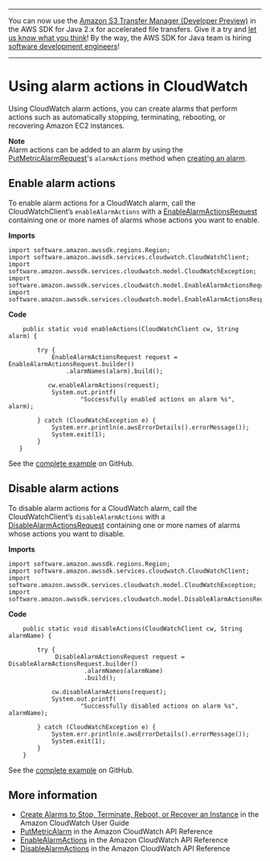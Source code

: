 --------

You can now use the [Amazon S3 Transfer Manager \(Developer Preview\)](https://bit.ly/2WQebiP) in the AWS SDK for Java 2\.x for accelerated file transfers\. Give it a try and [let us know what you think](https://bit.ly/3zT1YYM)\! By the way, the AWS SDK for Java team is hiring [software development engineers](https://github.com/aws/aws-sdk-java-v2/issues/3156)\!

--------

# Using alarm actions in CloudWatch<a name="examples-cloudwatch-use-alarm-actions"></a>

Using CloudWatch alarm actions, you can create alarms that perform actions such as automatically stopping, terminating, rebooting, or recovering Amazon EC2 instances\.

**Note**  
Alarm actions can be added to an alarm by using the [PutMetricAlarmRequest](http://docs.aws.amazon.com/sdk-for-java/latest/reference/software/amazon/awssdk/services/cloudwatch/model/PutMetricAlarmRequest.html)'s `alarmActions` method when [creating an alarm](examples-cloudwatch-create-alarms.md)\.

## Enable alarm actions<a name="enable-alarm-actions"></a>

To enable alarm actions for a CloudWatch alarm, call the CloudWatchClient’s `enableAlarmActions` with a [EnableAlarmActionsRequest](http://docs.aws.amazon.com/sdk-for-java/latest/reference/software/amazon/awssdk/services/cloudwatch/model/EnableAlarmActionsRequest.html) containing one or more names of alarms whose actions you want to enable\.

 **Imports** 

```
import software.amazon.awssdk.regions.Region;
import software.amazon.awssdk.services.cloudwatch.CloudWatchClient;
import software.amazon.awssdk.services.cloudwatch.model.CloudWatchException;
import software.amazon.awssdk.services.cloudwatch.model.EnableAlarmActionsRequest;
import software.amazon.awssdk.services.cloudwatch.model.EnableAlarmActionsResponse;
```

 **Code** 

```
    public static void enableActions(CloudWatchClient cw, String alarm) {

        try {
            EnableAlarmActionsRequest request = EnableAlarmActionsRequest.builder()
                .alarmNames(alarm).build();

           cw.enableAlarmActions(request);
            System.out.printf(
                    "Successfully enabled actions on alarm %s", alarm);

        } catch (CloudWatchException e) {
            System.err.println(e.awsErrorDetails().errorMessage());
            System.exit(1);
        }
   }
```

See the [complete example](https://github.com/awsdocs/aws-doc-sdk-examples/blob/master/javav2/example_code/cloudwatch/src/main/java/com/example/cloudwatch/EnableAlarmActions.java) on GitHub\.

## Disable alarm actions<a name="disable-alarm-actions"></a>

To disable alarm actions for a CloudWatch alarm, call the CloudWatchClient’s `disableAlarmActions` with a [DisableAlarmActionsRequest](http://docs.aws.amazon.com/sdk-for-java/latest/reference/software/amazon/awssdk/services/cloudwatch/model/DisableAlarmActionsRequest.html) containing one or more names of alarms whose actions you want to disable\.

 **Imports** 

```
import software.amazon.awssdk.regions.Region;
import software.amazon.awssdk.services.cloudwatch.CloudWatchClient;
import software.amazon.awssdk.services.cloudwatch.model.CloudWatchException;
import software.amazon.awssdk.services.cloudwatch.model.DisableAlarmActionsRequest;
```

 **Code** 

```
    public static void disableActions(CloudWatchClient cw, String alarmName) {

        try {
             DisableAlarmActionsRequest request = DisableAlarmActionsRequest.builder()
                     .alarmNames(alarmName)
                     .build();

            cw.disableAlarmActions(request);
            System.out.printf(
                    "Successfully disabled actions on alarm %s", alarmName);

        } catch (CloudWatchException e) {
            System.err.println(e.awsErrorDetails().errorMessage());
            System.exit(1);
        }
    }
```

See the [complete example](https://github.com/awsdocs/aws-doc-sdk-examples/blob/master/javav2/example_code/cloudwatch/src/main/java/com/example/cloudwatch/DisableAlarmActions.java) on GitHub\.

## More information<a name="more-information"></a>
+  [Create Alarms to Stop, Terminate, Reboot, or Recover an Instance](http://docs.aws.amazon.com/AmazonCloudWatch/latest/monitoring/UsingAlarmActions.html) in the Amazon CloudWatch User Guide
+  [PutMetricAlarm](http://docs.aws.amazon.com/AmazonCloudWatch/latest/APIReference/API_PutMetricAlarm.html) in the Amazon CloudWatch API Reference
+  [EnableAlarmActions](http://docs.aws.amazon.com/AmazonCloudWatch/latest/APIReference/API_EnableAlarmActions.html) in the Amazon CloudWatch API Reference
+  [DisableAlarmActions](http://docs.aws.amazon.com/AmazonCloudWatch/latest/APIReference/API_DisableAlarmActions.html) in the Amazon CloudWatch API Reference
